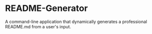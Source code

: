# README-Generator
A command-line application that dynamically generates a professional README.md from a user's input.
